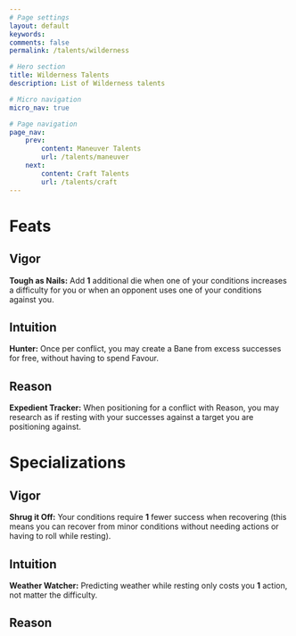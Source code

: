 ```yaml
---
# Page settings
layout: default
keywords:
comments: false
permalink: /talents/wilderness

# Hero section
title: Wilderness Talents
description: List of Wilderness talents

# Micro navigation
micro_nav: true

# Page navigation
page_nav:
    prev:
        content: Maneuver Talents
        url: /talents/maneuver
    next:
        content: Craft Talents
        url: /talents/craft
---
```


#  Feats

## Vigor

**Tough as Nails:** Add **1** additional die when one of your conditions increases a difficulty for you or when an opponent uses one of your conditions against you.

## Intuition

**Hunter:** Once per conflict, you may create a Bane from excess successes for free, without having to spend Favour.

## Reason

**Expedient Tracker:** When positioning for a conflict with Reason, you may research as if resting with your successes against a target you are positioning against.



# Specializations

## Vigor

**Shrug it Off:** Your conditions require **1** fewer success when recovering (this means you can recover from minor conditions without needing actions or having to roll while resting).

## Intuition

**Weather Watcher:** Predicting weather while resting only costs you **1** action, not matter the difficulty.

## Reason
